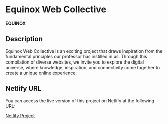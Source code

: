 # Equinox Web Collective

**EQUINOX**

## Description

Equinox Web Collective is an exciting project that draws inspiration from the fundamental principles our professor has instilled in us. Through this compilation of diverse websites, we invite you to explore the digital universe, where knowledge, inspiration, and connectivity come together to create a unique online experience.

## Netlify URL

You can access the live version of this project on Netlify at the following URL:

[Netlify Project](https://equinox-group.netlify.app)